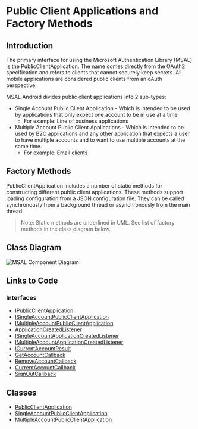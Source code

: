 # Public Client Applications and Factory Methods

## Introduction

The primary interface for using the Microsoft Authentication Library (MSAL) is the PublicClientApplication.  The name comes directly from the OAuth2 specification and refers to clients that cannot securely keep secrets.  All mobile applications are considered public clients from an oAuth perspective.  

MSAL Android divides public client applications into 2 sub-types:

- Single Account Public Client Application - Which is intended to be used by applications that only expect one account to be in use at a time
  - For example: Line of business applications
- Multiple Account Public Client Applications - Which is intended to be used by B2C applications and any other application that expects a user to have multiple accounts and to want to use multiple accounts at the same time.
  - For example: Email clients

## Factory Methods

PublicClientApplication includes a number of static methods for constructing different public client applications.  These methods support loading configuration from a JSON configuration file.  They can be called synchronously from a background thread or asynchronously from the main thread.

> Note: Static methods are underlined in UML.  See list of factory methods in the class diagram below.

## Class Diagram

![MSAL Component Diagram](https://www.lucidchart.com/publicSegments/view/5a556d03-3098-45e7-b823-0d1df31fae70/image.png)

## Links to Code

### Interfaces

- [IPublicClientApplication](https://github.com/AzureAD/microsoft-authentication-library-for-android/blob/dev/msal/src/main/java/com/microsoft/identity/client/IPublicClientApplication.java)
- [ISingleAccountPublicClientApplication](https://github.com/AzureAD/microsoft-authentication-library-for-android/blob/dev/msal/src/main/java/com/microsoft/identity/client/ISingleAccountPublicClientApplication.java)
- [IMultipleAccountPublicClientApplication](https://github.com/AzureAD/microsoft-authentication-library-for-android/blob/dev/msal/src/main/java/com/microsoft/identity/client/IMultipleAccountPublicClientApplication.java)
- [ApplicationCreatedListener](https://github.com/AzureAD/microsoft-authentication-library-for-android/blob/dev/msal/src/main/java/com/microsoft/identity/client/IPublicClientApplication.java)
- [ISingleAccountApplicationCreatedListener](https://github.com/AzureAD/microsoft-authentication-library-for-android/blob/dev/msal/src/main/java/com/microsoft/identity/client/IPublicClientApplication.java)
- [IMultipleAccountApplicationCreatedListener](https://github.com/AzureAD/microsoft-authentication-library-for-android/blob/dev/msal/src/main/java/com/microsoft/identity/client/IPublicClientApplication.java)
- [ICurrentAccountResult](https://github.com/AzureAD/microsoft-authentication-library-for-android/blob/dev/msal/src/main/java/com/microsoft/identity/client/ICurrentAccountResult.java)
- [GetAccountCallback](https://github.com/AzureAD/microsoft-authentication-library-for-android/blob/1763b1cc08b503a99da0875c8c6bf20f5b940f79/msal/src/main/java/com/microsoft/identity/client/IMultipleAccountPublicClientApplication.java)
- [RemoveAccountCallback](https://github.com/AzureAD/microsoft-authentication-library-for-android/blob/1763b1cc08b503a99da0875c8c6bf20f5b940f79/msal/src/main/java/com/microsoft/identity/client/IMultipleAccountPublicClientApplication.java)
- [CurrentAccountCallback](https://github.com/AzureAD/microsoft-authentication-library-for-android/blob/1763b1cc08b503a99da0875c8c6bf20f5b940f79/msal/src/main/java/com/microsoft/identity/client/ISingleAccountPublicClientApplication.java)
- [SignOutCallback](https://github.com/AzureAD/microsoft-authentication-library-for-android/blob/1763b1cc08b503a99da0875c8c6bf20f5b940f79/msal/src/main/java/com/microsoft/identity/client/ISingleAccountPublicClientApplication.java)

## Classes

- [PublicClientApplication](https://github.com/AzureAD/microsoft-authentication-library-for-android/blob/dev/msal/src/main/java/com/microsoft/identity/client/PublicClientApplication.java)
- [SingleAccountPublicClientApplication](https://github.com/AzureAD/microsoft-authentication-library-for-android/blob/dev/msal/src/main/java/com/microsoft/identity/client/SingleAccountPublicClientApplication.java)
- [MultipleAccountPublicClientApplication](https://github.com/AzureAD/microsoft-authentication-library-for-android/blob/dev/msal/src/main/java/com/microsoft/identity/client/MultipleAccountPublicClientApplication.java)



